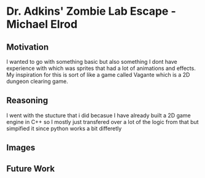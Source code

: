 # Dr. Adkins' Zombie Lab Escape - Michael Elrod

## Motivation
I wanted to go with something basic but also something I dont have experience with which was sprites that had a lot of animations and effects. My inspiration for this is sort of like a game called Vagante which is a 2D dungeon clearing game.

## Reasoning
I went with the stucture that i did becasue I have already built a 2D game engine in C++ so I mostly just transfered over a lot of the logic from that but simpified it since python works a bit differetly

## Images

## Future Work
